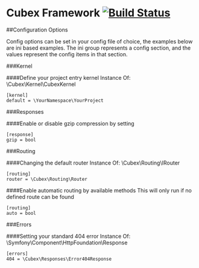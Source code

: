 Cubex Framework [![Build Status](https://travis-ci.org/cubex/framework.png?branch=master)](https://travis-ci.org/cubex/framework)
=========


##Configuration Options

Config options can be set in your config file of choice, the examples below are ini based examples.
The ini group represents a config section, and the values represent the config items in that section.

###Kernel

####Define your project entry kernel
Instance Of: \Cubex\Kernel\CubexKernel

    [kernel]
    default = \YourNamespace\YourProject

###Responses

####Enable or disable gzip compression by setting

    [response]
    gzip = bool

###Routing

####Changing the default router
Instance Of: \Cubex\Routing\IRouter

    [routing]
    router = \Cubex\Routing\Router

####Enable automatic routing by available methods
This will only run if no defined route can be found

    [routing]
    auto = bool

###Errors

####Setting your standard 404 error
Instance Of: \Symfony\Component\HttpFoundation\Response

    [errors]
    404 = \Cubex\Responses\Error404Response

